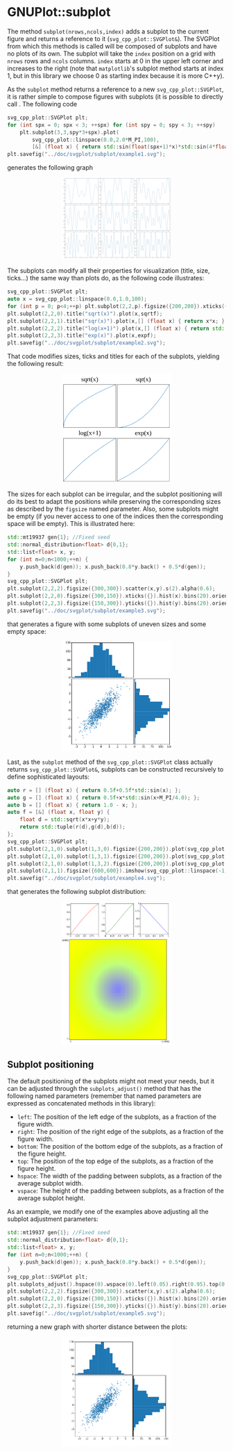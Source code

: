 # GNUPlot::subplot

The method `subplot(nrows,ncols,index)` adds a subplot to the current figure and returns a reference to it (`svg_cpp_plot::SVGPlot&`). The SVGPlot from which this methods is called will be composed of subplots and have no plots of its own. The subplot will take the `index` position on a grid with `nrows` rows and `ncols` columns. `index` starts at 0 in the upper left corner and increases to the right (note that `matplotlib`'s subplot method starts at index 1, but in this library we choose 0 as starting index because it is more C++y).

As the `subplot` method returns a reference to a new `svg_cpp_plot::SVGPlot`, it is rather simple to compose figures with subplots (it is possible to directly call . The following code

```cpp
svg_cpp_plot::SVGPlot plt; 
for (int spx = 0; spx < 3; ++spx) for (int spy = 0; spy < 3; ++spy)
    plt.subplot(3,3,spy*3+spx).plot(
        svg_cpp_plot::linspace(0.0,2.0*M_PI,100),
        [&] (float x) { return std::sin(float(spx+1)*x)*std::sin(4*float(spy+1)*x); });
plt.savefig("../doc/svgplot/subplot/example1.svg");
```

generates the following graph

<div style="text-align:center"><img 
 src="./subplot/example1.svg" alt="example1" width="50%" /></div>

The subplots can modify all their properties for visualization (title, size, ticks...) the same way than plots do, as the following code illustrates:

```cpp
svg_cpp_plot::SVGPlot plt; 
auto x = svg_cpp_plot::linspace(0.0,1.0,100);
for (int p = 0; p<4;++p) plt.subplot(2,2,p).figsize({200,200}).xticks({}).yticks({});
plt.subplot(2,2,0).title("sqrt(x)").plot(x,sqrtf);
plt.subplot(2,2,1).title("sqr(x)").plot(x,[] (float x) { return x*x; });
plt.subplot(2,2,2).title("log(x+1)").plot(x,[] (float x) { return std::log(x+1); });
plt.subplot(2,2,3).title("exp(x)").plot(x,expf);
plt.savefig("../doc/svgplot/subplot/example2.svg");
```

That code modifies sizes, ticks and titles for each of the subplots, yielding the following result:

<div style="text-align:center"><img 
 src="./subplot/example2.svg" alt="example2" width="50%" /></div>
 
The sizes for each subplot can be irregular, and the subplot positioning will do its best to adapt the positions while preserving the corresponding sizes as described by the `figsize` named parameter. Also, some subplots might be empty (if you never access to one of the indices then the corresponding space will be empty). This is illustrated here:

```cpp
std::mt19937 gen{1}; //Fixed seed
std::normal_distribution<float> d{0,1};
std::list<float> x, y;
for (int n=0;n<1000;++n) { 
    y.push_back(d(gen)); x.push_back(0.8*y.back() + 0.5*d(gen));
}
svg_cpp_plot::SVGPlot plt; 
plt.subplot(2,2,2).figsize({300,300}).scatter(x,y).s(2).alpha(0.6);
plt.subplot(2,2,0).figsize({300,150}).xticks({}).hist(x).bins(20).orientation(svg_cpp_plot::vertical);
plt.subplot(2,2,3).figsize({150,300}).yticks({}).hist(y).bins(20).orientation(svg_cpp_plot::horizontal);
plt.savefig("../doc/svgplot/subplot/example3.svg");
```

that generates a figure with some subplots of uneven sizes and some empty space:

<div style="text-align:center"><img 
 src="./subplot/example3.svg" alt="example3" width="50%" /></div>
 
Last, as the `subplot` method of the `svg_cpp_plot::SVGPlot` class actually returns `svg_cpp_plot::SVGPlot&`, subplots can be constructed recursively to define sophisticated layouts:

```cpp
auto r = [] (float x) { return 0.5f+0.5f*std::sin(x); };
auto g = [] (float x) { return 0.5f+x*std::sin(x+M_PI/4.0); };
auto b = [] (float x) { return 1.0 - x; };
auto f = [&] (float x, float y) {
    float d = std::sqrt(x*x+y*y);
    return std::tuple(r(d),g(d),b(d));
};        
svg_cpp_plot::SVGPlot plt;
plt.subplot(2,1,0).subplot(1,3,0).figsize({200,200}).plot(svg_cpp_plot::linspace(0,1,25),r).color("red");
plt.subplot(2,1,0).subplot(1,3,1).figsize({200,200}).plot(svg_cpp_plot::linspace(0,1,25),g).color("green");
plt.subplot(2,1,0).subplot(1,3,2).figsize({200,200}).plot(svg_cpp_plot::linspace(0,1,25),b).color("blue");
plt.subplot(2,1,1).figsize({600,600}).imshow(svg_cpp_plot::linspace(-1,1,50),svg_cpp_plot::linspace(-1,1,50),f);
plt.savefig("../doc/svgplot/subplot/example4.svg");
```

that generates the following subplot distribution:

<div style="text-align:center"><img 
 src="./subplot/example4.svg" alt="example4" width="50%" /></div>


## Subplot positioning

The default positioning of the subplots might not meet your needs, but it can be adjusted through the `subplots_adjust()` method that has the following named parameters (remember that named parameters are expressed as concatenated methods in this library):

- `left`: The position of the left edge of the subplots, as a fraction of the figure width.
- `right`: The position of the right edge of the subplots, as a fraction of the figure width.
- `bottom`: The position of the bottom edge of the subplots, as a fraction of the figure height.
- `top`: The position of the top edge of the subplots, as a fraction of the figure height.
- `hspace`: The width of the padding between subplots, as a fraction of the average subplot width.
- `vspace`: The height of the padding between subplots, as a fraction of the average subplot height.

As an example, we modify one of the examples above adjusting all the subplot adjustment parameters:
```cpp 
std::mt19937 gen{1}; //Fixed seed
std::normal_distribution<float> d{0,1};
std::list<float> x, y;
for (int n=0;n<1000;++n) { 
    y.push_back(d(gen)); x.push_back(0.8*y.back() + 0.5*d(gen));
}
svg_cpp_plot::SVGPlot plt; 
plt.subplots_adjust().hspace(0).wspace(0).left(0.05).right(0.95).top(0.05).bottom(0.95);
plt.subplot(2,2,2).figsize({300,300}).scatter(x,y).s(2).alpha(0.6);
plt.subplot(2,2,0).figsize({300,150}).xticks({}).hist(x).bins(20).orientation(svg_cpp_plot::vertical);
plt.subplot(2,2,3).figsize({150,300}).yticks({}).hist(y).bins(20).orientation(svg_cpp_plot::horizontal);
plt.savefig("../doc/svgplot/subplot/example5.svg");
```


returning a new graph with shorter distance between the plots:
<div style="text-align:center"><img 
 src="./subplot/example5.svg" alt="example5" width="50%" /></div>

